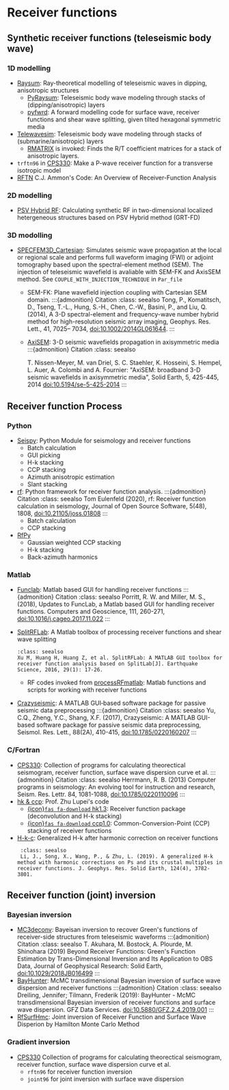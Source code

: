 # Receiver functions

## Synthetic receiver functions (teleseismic body wave)

### 1D modelling
- [Raysum](https://home.cc.umanitoba.ca/~frederik/Software/): Ray-theoretical modelling of teleseismic waves in dipping, anisotropic structures   
    - [PyRaysum](https://paudetseis.github.io/pyraysum/): Teleseismic body wave modeling through stacks of (dipping/anisotropic) layers
    - [pyfwrd](https://github.com/NoisyLeon/pyfwrd): A forward modelling code for surface wave, receiver functions and shear wave splitting, given tilted hexagonal symmetric media
- [Telewavesim](https://paudetseis.github.io/Telewavesim/): Teleseismic body wave modeling through stacks of (submarine/anisotropic) layers
    - [RMATRIX](http://seis.karlov.mff.cuni.cz/software/sw3dcd22/rmatrix/rmatrix.htm) is invoked: Finds the R/T coefficient matrices for a stack of anisotropic layers.
- `trftn96` in [CPS330](http://www.eas.slu.edu/eqc/eqccps.html): Make a P-wave receiver function for a transverse isotropic model
- [RFTN](http://eqseis.geosc.psu.edu/cammon/HTML/RftnDocs/rftn01.html) C.J. Ammon's Code: An Overview of Receiver-Function Analysis

### 2D modelling
- [PSV Hybrid RF](https://github.com/Geolab-USTC/PSV_Hybrid_RF): Calculating synthetic RF in two-dimensional localized hetergeneous structures based on PSV Hybrid method (GRT-FD)

### 3D modolling
- [SPECFEM3D_Cartesian](https://specfem3d.readthedocs.io/en/latest/): Simulates seismic wave propagation at the local or regional scale and performs full waveform imaging (FWI) or adjoint tomography based upon the spectral-element method (SEM). The injection of teleseismic wavefield is avaliable with SEM-FK and AxisSEM method. See `COUPLE_WITH_INJECTION_TECHNIQUE` in `Par_file`
  - SEM-FK: Plane wavefield injection coupling with Cartesian SEM domain.
    :::{admonition} Citation
    :class: seealso
    Tong, P., Komatitsch, D., Tseng, T.-L., Hung, S.-H., Chen, C.-W., Basini, P., and Liu, Q. (2014), A 3-D spectral-element and frequency-wave number hybrid method for high-resolution seismic array imaging, Geophys. Res. Lett., 41, 7025– 7034, [doi:10.1002/2014GL061644](https://doi.org/10.1002/2014GL061644).
    :::
  - [AxiSEM](https://seg.ethz.ch/software/axisem.html): 3-D seismic wavefields propagation in axisymmetric media
    :::{admonition} Citation
    :class: seealso

    T. Nissen-Meyer, M. van Driel, S. C. Staehler, K. Hosseini, S. Hempel, L. Auer, A. Colombi and A. Fournier: "AxiSEM: broadband 3-D seismic wavefields in axisymmetric media", Solid Earth, 5, 425-445, 2014 [doi:10.5194/se-5-425-2014](https://doi.org/10.5194/se-5-425-2014)
    :::

## Receiver function Process

### Python

- [Seispy](https://seispy.xumijian.me): Python Module for seismology and receiver functions
    - Batch calculation
    - GUI picking
    - H-k stacking
    - CCP stacking
    - Azimuth anisotropic estimation
    - Slant stacking
- [rf](https://rf.readthedocs.io/): Python framework for receiver function analysis.
    :::{admonition} Citation
    :class: seealso
    Tom Eulenfeld (2020), rf: Receiver function calculation in seismology, Journal of Open Source Software, 5(48), 1808, [doi:10.21105/joss.01808](https://doi.org/10.21105/joss.01808)
    :::
    - Batch calculation
    - CCP stacking
- [RfPy](https://paudetseis.github.io/rfpy/)
    - Gaussian weighted CCP stacking
    - H-k stacking
    - Back-azimuth harmonics 

### Matlab

- [Funclab](https://robporritt.wordpress.com/software/): Matlab based GUI for handling receiver functions
    :::{admonition} Citation
    :class: seealso
    Porritt, R. W. and Miller, M. S., (2018), Updates to FuncLab, a Matlab based GUI for handling receiver functions. Computers and Geoscience, 111, 260-271, [doi:10.1016/j.cageo.2017.11.022](https://doi.org/10.1016/j.cageo.2017.11.022)
    :::
- [SplitRFLab](https://github.com/xumi1993/SplitRFlab): A Matlab toolbox of processing receiver functions and shear wave splitting
    ```{admonition} Citation
    :class: seealso
    Xu M, Huang H, Huang Z, et al. SplitRFLab: A MATLAB GUI toolbox for receiver function analysis based on SplitLab[J]. Earthquake Science, 2016, 29(1): 17-26.
    ```
    - RF codes invoked from [processRFmatlab](https://github.com/iwbailey/processRFmatlab): Matlab functions and scripts for working with receiver functions

- [Crazyseismic](https://github.com/yucqSUSTech/Crazyseismic): A MATLAB GUI‐based software package for passive seismic data preprocessing
    :::{admonition} Citation
    :class: seealso
     Yu, C.Q., Zheng, Y.C., Shang, X.F. (2017), Crazyseismic: A MATLAB GUI-based software package for passive seismic data preprocessing, Seismol. Res. Lett., 88(2A), 410-415, [doi:10.1785/0220160207](https://doi.org/10.1785/0220160207)
    :::

### C/Fortran

- [CPS330](http://www.eas.slu.edu/eqc/eqccps.html): Collection of programs for calculating theorectical seismogram, receiver function, surface wave dispersion curve et al.
    :::{admonition} Citation
    :class: seealso
    Herrmann, R. B. (2013) Computer programs in seismology: An evolving tool for instruction and research, Seism. Res. Lettr. 84, 1081-1088, [doi:10.1785/0220110096](https://doi.org/10.1785/0220110096)
    :::
- [hk & ccp](http://www.eas.slu.edu/People/LZhu/home.html): Prof. Zhu Lupei's code
    - [{icon}`fas fa-download` hk1.3](http://www.eas.slu.edu/People/LZhu/downloads/hk1.3.tar): Receiver function package (deconvolution and H-k stacking)
    - [{icon}`fas fa-download` ccp1.0](http://www.eas.slu.edu/People/LZhu/downloads/ccp1.0.tar): Common-Conversion-Point (CCP) stacking of receiver functions
- [H-k-c](https://github.com/ljt-uiuc/H-k-c): Generalized H-k after harmonic correction on receiver functions
   ```{admonition} Citation
    :class: seealso
    Li, J., Song, X., Wang, P., & Zhu, L. (2019). A generalized H-k method with harmonic corrections on Ps and its crustal multiples in receiver functions. J. Geophys. Res. Solid Earth, 124(4), 3782-3801.
   ```


## Receiver function (joint) inversion

### Bayesian inversion
- [MC3deconv](https://github.com/akuhara/MC3deconv): Bayeisan inversion to recover Green's functions of receiver-side structures from teleseismic waveforms
    :::{admonition} Citation
    :class: seealso
    T. Akuhara, M. Bostock, A. Plourde, M. Shinohara (2019) Beyond Receiver Functions: Green's Function Estimation by Trans-Dimensional Inversion and Its Application to OBS Data, Journal of Geophysical Research: Solid Earth, [doi:10.1029/2018JB016499](https://doi.org/10.1029/2018JB016499)
    :::
- [BayHunter](https://jenndrei.github.io/BayHunter/): McMC transdimensional Bayesian inversion of surface wave dispersion and receiver functions
    :::{admonition} Citation
    :class: seealso
    Dreiling, Jennifer; Tilmann, Frederik (2019): BayHunter - McMC transdimensional Bayesian inversion of receiver functions and surface wave dispersion. GFZ Data Services. [doi:10.5880/GFZ.2.4.2019.001](http://doi.org/10.5880/GFZ.2.4.2019.001)
    :::
- [RfSurfHmc](https://github.com/nqdu/RfSurfHmc): Joint inversion of Receiver Function and Surface Wave Disperion by Hamilton Monte Carlo Method

### Gradient inversion
- [CPS330](http://www.eas.slu.edu/eqc/eqccps.html) Collection of programs for calculating theorectical seismogram, receiver function, surface wave dispersion curve et al.
    - `rftn96` for receiver function inversion
    - `joint96` for joint inversion with surface wave dispersion

